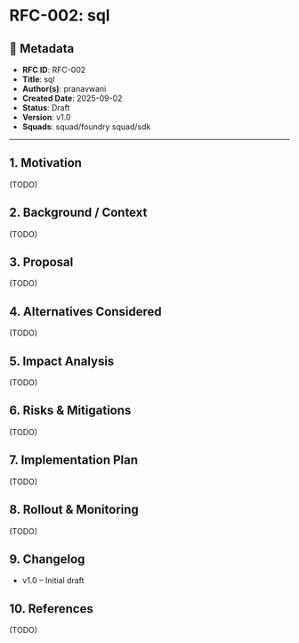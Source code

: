# RFC-002: sql

## 📌 Metadata
- **RFC ID**: RFC-002
- **Title**: sql
- **Author(s)**: pranavwani
- **Created Date**: 2025-09-02
- **Status**: Draft
- **Version**: v1.0
- **Squads**:  squad/foundry squad/sdk

---
## 1. Motivation
(TODO)

## 2. Background / Context
(TODO)

## 3. Proposal
(TODO)

## 4. Alternatives Considered
(TODO)

## 5. Impact Analysis
(TODO)

## 6. Risks & Mitigations
(TODO)

## 7. Implementation Plan
(TODO)

## 8. Rollout & Monitoring
(TODO)

## 9. Changelog
- v1.0 – Initial draft

## 10. References
(TODO)
